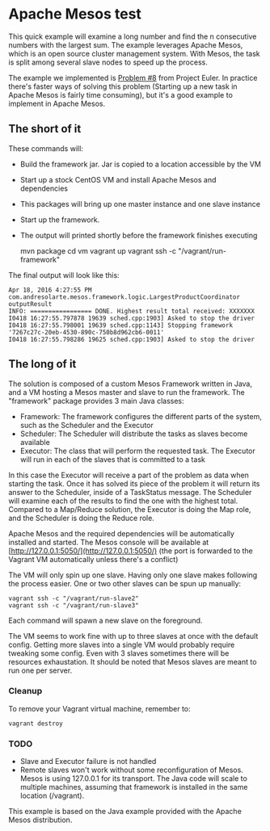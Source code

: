 # Apache Mesos test

This quick example will examine a long number and find the n consecutive numbers with the largest sum. The example leverages Apache Mesos, which is an open source cluster management system. With Mesos, the task is split among several slave nodes to speed up the process.

The example we implemented is [Problem #8](https://projecteuler.net/problem=8) from Project Euler. In practice there's faster ways of solving this problem (Starting up a new task in Apache Mesos is fairly time consuming), but it's a good example to implement in Apache Mesos.

## The short of it

These commands will:
* Build the framework jar. Jar is copied to a location accessible by the VM
* Start up a stock CentOS VM and install Apache Mesos and dependencies
* This packages will bring up one master instance and one slave instance
* Start up the framework.
* The output will printed shortly before the framework finishes executing


    mvn package
    cd vm
    vagrant up
    vagrant ssh -c "/vagrant/run-framework"
    

The final output will look like this:

    Apr 18, 2016 4:27:55 PM com.andresolarte.mesos.framework.logic.LargestProductCoordinator outputResult
    INFO: ================= DONE. Highest result total received: XXXXXXX
    I0418 16:27:55.797878 19639 sched.cpp:1903] Asked to stop the driver
    I0418 16:27:55.798001 19639 sched.cpp:1143] Stopping framework '7267c27c-20eb-4530-890c-750b8d962cb6-0011'
    I0418 16:27:55.798286 19625 sched.cpp:1903] Asked to stop the driver


## The long of it

The solution is composed of a custom Mesos Framework written in Java, and a VM hosting a Mesos master and slave to run the framework.
The "framework" package provides 3 main Java classes:

* Framework: The framework configures the different parts of the system, such as the Scheduler and the Executor
* Scheduler: The Scheduler will distribute the tasks as slaves become available
* Executor: The class that will perform the requested task. The Executor will run in each of the slaves that is committed to a task

In this case the Executor will receive a part of the problem as data when starting the task.  Once it has solved its piece of the problem it will return its answer to the Scheduler, inside of a TaskStatus message. The Scheduler will examine each of the results to find the one with the highest total.  Compared to a Map/Reduce solution, the Executor is doing the Map role, and the Scheduler is doing the Reduce role.

Apache Mesos and the required dependencies will be automatically installed and started.  The Mesos console will be available at [http://127.0.0.1:5050/](http://127.0.0.1:5050/) (the port is forwarded to the Vagrant VM automatically unless there's a conflict)

The VM will only spin up one slave. Having only one slave makes following the process easier. One or two other slaves can be spun up manually:

    vagrant ssh -c "/vagrant/run-slave2"
    vagrant ssh -c "/vagrant/run-slave3"

Each command will spawn a new slave on the foreground.

The VM seems to work fine with up to three slaves at once with the default config. Getting more slaves into a single VM would probably require tweaking some config. Even with 3 slaves sometimes there will be resources exhaustation. It should be noted that Mesos slaves are meant to run one per server.


### Cleanup

To remove your Vagrant virtual machine, remember to:

    vagrant destroy

### TODO

* Slave and Executor failure is not handled
* Remote slaves won't work without some reconfiguration of Mesos. Mesos is using 127.0.0.1 for its transport. The Java code will scale to multiple machines, assuming that framework is installed in the same location (/vagrant).

This example is based on the Java example provided with the Apache Mesos distribution.
